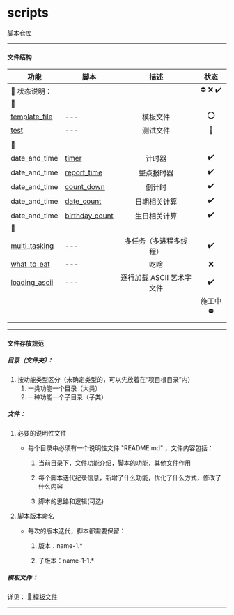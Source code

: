 # scripts
脚本仓库


---


#### 文件结构

|功能|脚本|描述|状态|
|---|---|:---:|:---:|
|:loudspeaker: 状态说明：|||:no_entry: :x: :heavy_check_mark:|
|:pushpin:||||
|[template_file]|---|模板文件|:o:|
|[test]|---|测试文件|:bug:|
|||||
|:pushpin:||||
|date_and_time|[timer]|计时器|:heavy_check_mark:|
|date_and_time|[report_time]|整点报时器|:heavy_check_mark:|
|date_and_time|[count_down]|倒计时|:heavy_check_mark:|
|date_and_time|[date_count]|日期相关计算|:heavy_check_mark:|
|date_and_time|[birthday_count]|生日相关计算|:heavy_check_mark:|
|:pushpin:||||
|[multi_tasking]|---|多任务（多进程多线程）|:heavy_check_mark:|
|[what_to_eat]|---|吃啥|:x:|
|[loading_ascii]|---|逐行加载 ASCII 艺术字文件|:heavy_check_mark:|
||||施工中 :no_entry:|
|||||

[template_file]: ./template_file
[test]: ./test
[timer]: ./date_and_time/timer
[report_time]: ./date_and_time/report_time
[count_down]: ./date_and_time/count_down
[date_count]: ./date_and_time/date_count
[birthday_count]: ./date_and_time/birthday_count
[multi_tasking]: ./multi_tasking
[what_to_eat]: ./what_to_eat
[loading_ascii]: ./loading_ascii


---


#### 文件存放规范

##### 目录（文件夹）：

1. 按功能类型区分（未确定类型的，可以先放着在“项目根目录”内）
    1. 一类功能一个目录（大类）
    2. 一种功能一个子目录（子类）

##### 文件：

1. 必要的说明性文件

    - 每个目录中必须有一个说明性文件 "README.md" ，文件内容包括：

      1. 当前目录下，文件功能介绍，脚本的功能，其他文件作用

      2. 每个脚本迭代纪录信息，新增了什么功能，优化了什么方式，修改了什么内容

      3. 脚本的思路和逻辑(可选)

2. 脚本版本命名

    - 每次的版本迭代，脚本都需要保留：

      1. 版本：name-1.*

      2. 子版本：name-1-1.*

##### 模板文件：

详见：
[:link: 模板文件](https://github.com/askygroup/scripts/tree/master/template_file "脚本相关模板文件")


---

